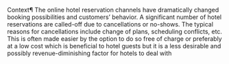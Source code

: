 Context¶
The online hotel reservation channels have dramatically changed booking possibilities and customers’ behavior. A significant number of hotel reservations are called-off due to cancellations or no-shows. The typical reasons for cancellations include change of plans, scheduling conflicts, etc. This is often made easier by the option to do so free of charge or preferably at a low cost which is beneficial to hotel guests but it is a less desirable and possibly revenue-diminishing factor for hotels to deal with
